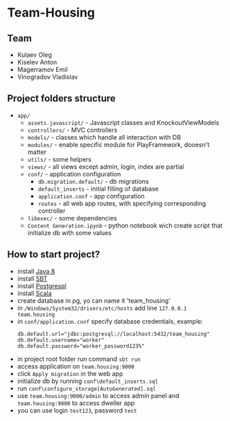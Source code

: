 # Team-Housing

## Team

* Kulaev Oleg
* Kiselev Anton
* Magerramov Emil
* Vinogradov Vladislav

## Project folders structure

* `app/`
	- `assets.javascript/` - Javascript classes and KnockoutViewModels
	- `controllers/` - MVC controllers
	- `models/` - classes which handle all interaction with DB
	- `modules/` - enable specific module for PlayFramework, dooesn't matter
	- `utils/` - some helpers
	- `views/` - all views except admin, login, index are partial
	- `conf/` - application configuration
		* `db.migration.default/` - db migrations
		* `default_inserts` - initial filling of database
		* `application.conf` - app configuration
		* `routes` - all web app routes, with specifying corresponding controller
	- `libexec/` - some dependencies
	- `Content Generation.ipynb` - python notebook wich create script that initialize db with some values
	
## How to start project?

* install [Java 8](http://www.oracle.com/technetwork/java/javase/downloads/index.html)
* install [SBT](http://www.scala-sbt.org/download.html)
* install [Postgresql](https://www.postgresql.org/download/)
* install [Scala](https://www.scala-lang.org/download/)
* create database in pg, yo can name it 'team_housing'
* in `/Windows/System32/drivers/etc/hosts` add line `127.0.0.1   team.housing`
* in `conf/application.conf` specify database credentials, example:
	```
	db.default.url="jdbc:postgresql://localhost:5432/team_housing"
	db.default.username="worker"
	db.default.password="worker_password123%"
	```
* in project root folder run command `sbt run`
* access application on `team.housing:9000`
* click `Apply migration` in the web app
* initialize db by running `conf\default_inserts.sql`
* run `conf\configure_storage[AutoGenerated].sql`
* use `team.housing:9000/admin` to access admin panel and `team.housing:9000` to access dweller app
* you can use login `test123`, password `test`